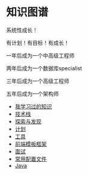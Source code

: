 # 知识图谱

系统性成长！

有计划！有目标！有成长！

一年后成为一个中高级工程师

两年后成为一个数据库specialist

三年后成为一个高级工程师

五年后成为一个架构师

* [我学习过的知识](STUDY.md)
* [技术栈](ARCHITECTURE.md)
* [探索与发现](EXPLORE.md)
* [计划](PLAN.md)
* [工具](TOOL.md)
* [前端模板框架](ADMIN.md)
* [面试](INTERVIEW.md)
* [常用配置文件](./normal/README.md)
* [Java](./JAVA.md)
